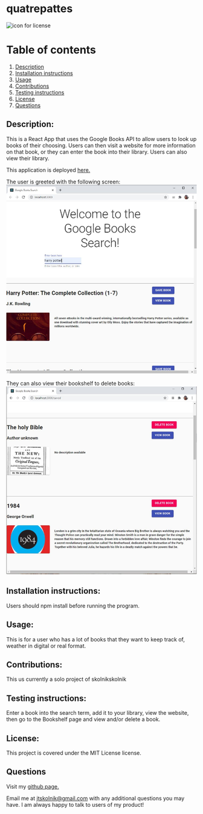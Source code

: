 
# quatrepattes 

![icon for license](https://camo.githubusercontent.com/3ccf4c50a1576b0dd30b286717451fa56b783512/68747470733a2f2f696d672e736869656c64732e696f2f62616467652f4c6963656e73652d4d49542d79656c6c6f772e737667)

# Table of contents
1. [Description](#Description)
2. [Installation instructions](#Installation-instructions)
3. [Usage](#usage)
4. [Contributions](#Contributions)
5. [Testing instructions](#Testing-instructions)
6. [License](#License)
7. [Questions](#Questions)

## Description: 
This is a React App that uses the Google Books API to allow users to look up books of their choosing. Users can then visit a website for more information on that book, or they can enter the book into their library. Users can also view their library. 

This application is deployed  <a href='https://skolnikskolnik.github.io/skolportfolio'>here.</a>

The user is greeted with the following screen:
![welcome screen](./readme-images/search.JPG)

They can also view their bookshelf to delete books:
![bookshelf](./readme-images/bookshelf.JPG)


## Installation instructions: 
Users should npm install before running the program.

## Usage: 
This is for a user who has a lot of books that they want to keep track of, weather in digital or real format.

## Contributions: 
This us currently a solo project of skolnikskolnik

## Testing instructions: 
Enter a book into the search term, add it to your library, view the website, then go to the Bookshelf page and view and/or delete a book.

## License:  
This project is covered under the MIT License license.

## Questions
Visit my <a href='https://www.github.com/skolnikskolnik'>github page.</a> 

Email me at jtskolnik@gmail.com with any additional questions you may have. I am always happy to talk to users of my product!
    